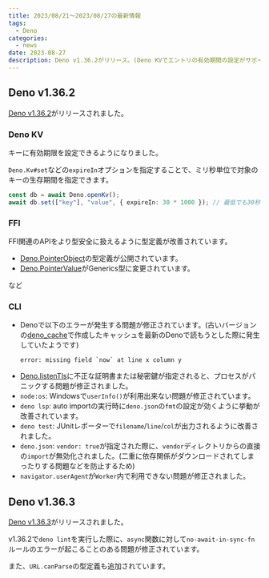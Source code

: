 ```yaml
---
title: 2023/08/21〜2023/08/27の最新情報
tags:
  - Deno
categories:
  - news
date: 2023-08-27
description: Deno v1.36.2がリリース。(Deno KVでエントリの有効期間の設定がサポート、FFI関連のAPIをより型安全に扱えるように、など)
---
```


## Deno v1.36.2

[Deno v1.36.2](https://github.com/denoland/deno/releases/tag/v1.36.2)がリリースされました。

### Deno KV

キーに有効期限を設定できるようになりました。

`Deno.Kv#set`などの`expireIn`オプションを指定することで、ミリ秒単位で対象のキーの生存期間を指定できます。
        
```typescript
const db = await Deno.openKv();
await db.set(["key"], "value", { expireIn: 30 * 1000 }); // 最低でも30秒後に削除されます。
```

### FFI

FFI関連のAPIをより型安全に扱えるように型定義が改善されています。

- [Deno.PointerObject](https://deno.land/api@v1.36.3?unstable=&s=Deno.PointerObject)の型定義が公開されています。
- [Deno.PointerValue](https://deno.land/api@v1.36.3?unstable=&s=Deno.PointerValue)がGenerics型に変更されています。

など

### CLI

- Denoで以下のエラーが発生する問題が修正されています。(古いバージョンの[deno_cache](https://github.com/denoland/deno_cache)で作成したキャッシュを最新のDenoで読もうとした際に発生していたようです)
  ```shell
  error: missing field `now` at line x column y
  ```
- [Deno.listenTls](https://deno.land/api@v1.36.3?s=Deno.listenTls)に不正な証明書または秘密鍵が指定されると、プロセスがパニックする問題が修正されました。
- `node:os`: Windowsで`userInfo()`が利用出来ない問題が修正されています。
- `deno lsp`: auto importの実行時に`deno.json`の`fmt`の設定が効くように挙動が改善されています。
- `deno test`: JUnitレポーターで`filename`/`line`/`col`が出力されるように改善されました。
- `deno.json`: `vendor: true`が指定された際に、`vendor`ディレクトリからの直接の`import`が無効化されました。(二重に依存関係がダウンロードされてしまったりする問題などを防止するため)
- `navigator.userAgent`が`Worker`内で利用できない問題が修正されました。

## Deno v1.36.3

[Deno v1.36.3](https://github.com/denoland/deno/releases/tag/v1.36.3)がリリースされました。

v1.36.2で`deno lint`を実行した際に、`async`関数に対して`no-await-in-sync-fn`ルールのエラーが起こることのある問題が修正されています。

また、`URL.canParse`の型定義も追加されています。
